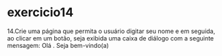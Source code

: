 # exercicio14
14.Crie uma página que permita o usuário digitar seu nome e em seguida, ao
clicar em um botão, seja exibida uma caixa de diálogo com a seguinte
mensagem: Olá <nome digitado>. Seja bem-vindo(a)
